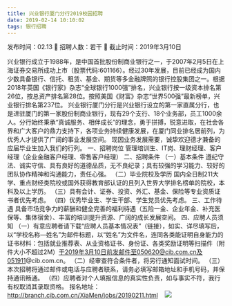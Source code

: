 ```yaml
---
title: 兴业银行厦门分行2019校园招聘
date: 2019-02-14 10:10:02
tags: 银行招聘
---
```

发布时间：02.13   🌟   招聘人数：若干   🌈   截止时间：2019年3月10日
<!-- more -->
兴业银行成立于1988年，是中国首批股份制商业银行之一，于2007年2月5日在上海证券交易所成功上市（股票代码:601166）。经过30年发展，目前已经成为国内少数具备银行、信托、租赁、基金、期货等多金融牌照的银行控股集团之一。根据2018年英国《银行家》杂志“全球银行1000强”排名，兴业银行按一级资本排名第26位，按总资产排名第28位。按照美国《财富》杂志“世界500强”最新榜单，兴业银行排名第237位。
兴业银行厦门分行是兴业银行设立的第一家直属分行，也是进驻厦门的第一家股份制商业银行，现有29个支行、18个业务部，员工1000余人。分行始终秉承“真诚服务、相伴成长”的理念，勇于拼搏，锐意进取，在社会各界和广大客户的鼎力支持下，各项业务持续健康发展，在厦门同业排名居前列，为优秀人才提供了广阔的事业发展空间。
现因业务发展需要，诚挚欢迎德才兼备的应届毕业生加入我们的行列。
一、招聘岗位
管理培训生、IT岗、理财经理、客户经理（企业金融客户经理、零售客户经理）
二、招聘条件
（一）基本条件
遵纪守法、诚实守信、具有良好的道德品质，无不良纪录；具有较强的学习能力、较好的团队协作精神和沟通能力，责任心强。
（二）毕业院校及学历
国内全日制211大学、重点财经类院校或国外获得教育部认证的且列入世界大学排名榜单的院校，本科及以上学历。
（三）具有会计、证券、投资、外汇、基金、保险等专业资质证书者优先考虑。
（四）优秀毕业生、学生干部、学生党员优先考虑。
三、工作待遇
具备市场竞争力的薪酬和健全完善的福利待遇（五险一金、企业年金、补充医保等、集体宿舍）、丰富的培训提升资源、广阔的成长发展空间。
四、应聘人员须知
（一）有意应聘者请下载“应聘人员基本情况表”（链接），如实、详尽填写后，以“学校名称—姓名”为邮件标题，以“姓名”为文件名，连同各类能证明自身能力的证书材料：包括就业推荐表、从业资格证书、身份证、各类奖励证明等扫描件（附件大小不超过2M）于2019年3月10日前发邮件至050620@cib.com.cn及051911@cib.com.cn。
（二）经审查符合条件者，将另行通知面试时间。
（三）本次招聘将通过邮件或电话与应聘者联系，请务必填写邮箱地址和手机号码，并保持通讯畅通。
（四）应聘者对个人填报信息的真实性负责，如与事实不符，我行有权取消其录取资格。
报名地址：
http://branch.cib.com.cn/XiaMen/jobs/20190211.html
 
 ![](https://cdn.weiweiblog.cn/20181015134814.png)
